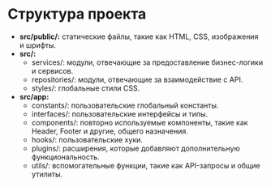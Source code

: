 # Структура проекта

* **src/public/:** статические файлы, такие как HTML, CSS, изображения и шрифты.
* **src/:**
  * services/: модули, отвечающие за предоставление бизнес-логики и сервисов.
  * repositories/: модули, отвечающие за взаимодействие с API.
  * styles/: глобальные стили CSS.
* **src/app:**
  * constants/: пользовательские глобальный константы.
  * interfaces/: пользовательские интерфейсы и типы.
  * components/: повторно используемые компоненты, такие как Header, Footer и другие, общего назначения.
  * hooks/: пользовательские хуки.
  * plugins/: расширения, которые добавляют дополнительную функциональность.
  * utils/: вспомогательные функции, такие как API-запросы и общие утилиты.